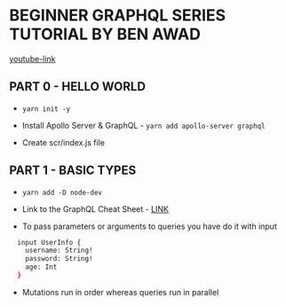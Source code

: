 # BEGINNER GRAPHQL SERIES TUTORIAL BY BEN AWAD

[youtube-link](https://www.youtube.com/watch?v=DyvsMKsEsyE&list=PLN3n1USn4xln0j_NN9k4j5hS1thsGibKi)

## PART 0 - HELLO WORLD

* `yarn init -y`

* Install Apollo Server & GraphQL - `yarn add apollo-server graphql`

* Create scr/index.js file

## PART 1 - BASIC TYPES

* `yarn add -D node-dev`

* Link to the GraphQL Cheat Sheet - [LINK](https://github.com/sogko/graphql-schema-language-cheat-sheet)

* To pass parameters or arguments to queries you have do it with input

```bash
  input UserInfo {
    username: String!
    password: String!
    age: Int
  }
```

* Mutations run in order whereas queries run in parallel